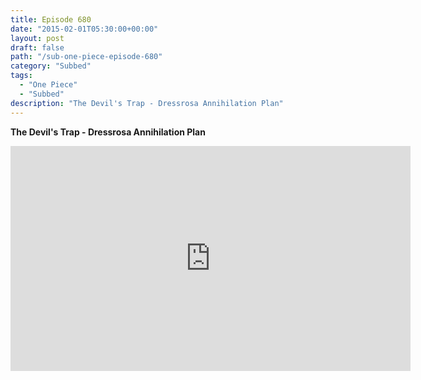 ```yaml
---
title: Episode 680
date: "2015-02-01T05:30:00+00:00"
layout: post
draft: false
path: "/sub-one-piece-episode-680"
category: "Subbed"
tags:
  - "One Piece"
  - "Subbed"
description: "The Devil's Trap - Dressrosa Annihilation Plan"
---
```


**The Devil's Trap - Dressrosa Annihilation Plan**

<iframe width="640" height="360" src="https://www.rapidvideo.com/e/G6FRPGBRYR" frameborder="0" marginwidth=0 marginheight=0 scrolling=no allowfullscreen></iframe>

